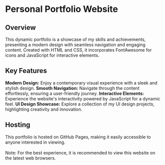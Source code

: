 # Personal Portfolio Website

## Overview
This dynamic portfolio is a showcase of my skills and achievements, presenting a modern design with seamless navigation and engaging content. Created with HTML and CSS, it incorporates FontAwesome for icons and JavaScript for interactive elements.

## Key Features 
**Modern Design:** Enjoy a contemporary visual experience with a sleek and stylish design.
**Smooth Navigation:** Navigate through the content effortlessly, ensuring a user-friendly journey.
**Interactive Elements:** Experience the website's interactivity powered by JavaScript for a dynamic feel.
**UI Design Showcase:** Explore a collection of my UI design projects, highlighting creativity and innovation.

## Hosting
This portfolio is hosted on GitHub Pages, making it easily accessible to anyone interested in viewing.
<br>
<br>
Note: For the best experience, it is recommended to view this website on the latest web browsers.

